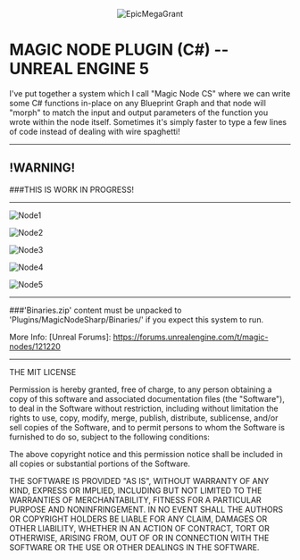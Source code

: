 <p align="center">
	<img src="https://i.imgur.com/5RkEkpe.png" alt="EpicMegaGrant">
</p>

# MAGIC NODE PLUGIN (C#) -- UNREAL ENGINE 5

I've put together a system which I call "Magic Node CS" where we can write some C# functions in-place on any Blueprint Graph and that node will "morph" to match the input and output parameters of the function you wrote within the node itself. Sometimes it's simply faster to type a few lines of code instead of dealing with wire spaghetti!

----------

## !WARNING!
###THIS IS WORK IN PROGRESS!

----------


![Node1](https://i.imgur.com/xnlAANa.png)

![Node2](https://i.imgur.com/QkPtQSh.png)

![Node3](https://i.imgur.com/dyn77rZ.png)

![Node4](https://i.imgur.com/oXskwiC.png)

![Node5](https://i.imgur.com/3NA20q6.png)



----------


###'Binaries.zip' content must be unpacked to 'Plugins/MagicNodeSharp/Binaries/' if you expect this system to run.

More Info: [Unreal Forums]: https://forums.unrealengine.com/t/magic-nodes/121220


----------



THE MIT LICENSE


Permission is hereby granted, free of charge, to any person obtaining a copy of this software and associated documentation files (the "Software"), to deal in the Software without restriction, including without limitation the rights to use, copy, modify, merge, publish, distribute, sublicense, and/or sell copies of the Software, and to permit persons to whom the Software is furnished to do so, subject to the following conditions:

The above copyright notice and this permission notice shall be included in all copies or substantial portions of the Software.

THE SOFTWARE IS PROVIDED "AS IS", WITHOUT WARRANTY OF ANY KIND, EXPRESS OR IMPLIED, INCLUDING BUT NOT LIMITED TO THE WARRANTIES OF MERCHANTABILITY, FITNESS FOR A PARTICULAR PURPOSE AND NONINFRINGEMENT. IN NO EVENT SHALL THE AUTHORS OR COPYRIGHT HOLDERS BE LIABLE FOR ANY CLAIM, DAMAGES OR OTHER LIABILITY, WHETHER IN AN ACTION OF CONTRACT, TORT OR OTHERWISE, ARISING FROM, OUT OF OR IN CONNECTION WITH THE SOFTWARE OR THE USE OR OTHER DEALINGS IN THE SOFTWARE.
